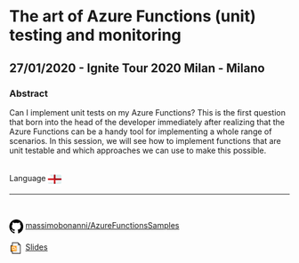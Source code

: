 # The art of Azure Functions (unit) testing and monitoring
## 27/01/2020 - Ignite Tour 2020 Milan - Milano
### Abstract
Can I implement unit tests on my Azure Functions? This is the first question that born into the head of the developer immediately after realizing that the Azure Functions can be a handy tool for implementing a whole range of scenarios. In this session, we will see how to implement functions that are unit testable and which approaches we can use to make this possible.

<br/>
Language <img width="25" src="https://raw.githubusercontent.com/massimobonanni/massimobonanni/master/images/flagengland.svg" style="vertical-align:middle">

<br/>

---

<br/>

<p>
<img width="25" src="https://raw.githubusercontent.com/massimobonanni/massimobonanni/master/images/github.svg" style="vertical-align:middle"> 
<a href="https://github.com/massimobonanni/AzureFunctionsSamples" target="_blank">massimobonanni/AzureFunctionsSamples</a>
</p>


<p>
<img width="25" src="https://raw.githubusercontent.com/massimobonanni/massimobonanni/master/images/slides.svg" style="vertical-align:middle"> 
<a href="https://raw.githubusercontent.com/massimobonanni/massimobonanni/master/slides/20200127-2.pdf">Slides</a>
</p>
 